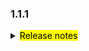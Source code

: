 <!--
 Licensed to the Apache Software Foundation (ASF) under one or more
 contributor license agreements.  See the NOTICE file distributed with
 this work for additional information regarding copyright ownership.
 The ASF licenses this file to You under the Apache License, Version 2.0
 (the "License"); you may not use this file except in compliance with
 the License.  You may obtain a copy of the License at

     http://www.apache.org/licenses/LICENSE-2.0

 Unless required by applicable law or agreed to in writing, software
 distributed under the License is distributed on an "AS IS" BASIS,
 WITHOUT WARRANTIES OR CONDITIONS OF ANY KIND, either express or implied.
 See the License for the specific language governing permissions and
 limitations under the License.
 -->

### 1.1.1

<details>	
  <summary><mark>Release notes</mark></summary>

### Seata-go 1.1.1

Seata-go 1.1.1 Released.

Seata-go is an easy-to-use, high-performance, open source distributed transaction solution.

The version is updated as follows:

### feature：

- [[#534](https://github.com/seata/seata-go/pull/534)] add xid loadbalance
- [[#535](https://github.com/seata/seata-go/pull/535)] integrate test
- [[#536](https://github.com/seata/seata-go/pull/536)] fix go import
- [[#540](https://github.com/seata/seata-go/pull/540)] fix init panic 
- [[#542](https://github.com/seata/seata-go/pull/542)] fix the conflict
- [[#545](https://github.com/seata/seata-go/pull/545)] fix get db version bug 
- [[#547](https://github.com/seata/seata-go/pull/547)] fix xa start bug
- [[#548](https://github.com/seata/seata-go/pull/548)] feat: ✨ fix
### bugfix：

- [[#532](https://github.com/seata/seata-go/pull/532)] fix: remove duplicate code

### optimize:

- [[#525](https://github.com/seata/seata-go/pull/456)] optimize(undo): change default parser name to json from jackson

### test:


### doc:



### contributors:

Thanks to these contributors for their code commits. Please report an unintended omission.

- [luky116](https://github.com/luky116)
- [georgehao](https://github.com/georgehao)
- [jasondeng1997](https://github.com/jasondeng1997)
- [106umao](https://github.com/106umao)
- [wang1309](https://github.com/wang1309)
- [iSuperCoder](https://github.com/iSuperCoder)
- [Charlie17Li](https://github.com/Charlie17Li)
- [Code-Fight](https://github.com/Code-Fight)
- [Kirhaku](https://github.com/Kirhaku)
- [Vaderkai](https://github.com/VaderKai)


Also, we receive many valuable issues, questions and advices from our community. Thanks all.

</detail>